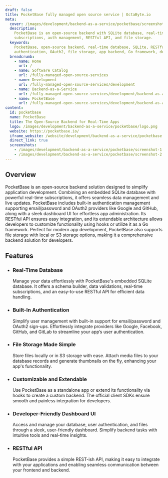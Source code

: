 ```yaml
---
draft: false
title: PocketBase fully managed open source service | OctaByte.io
meta:
  cover: /images/development/backend-as-a-service/pocketbase/screenshot-1.png
  description:
    PocketBase is an open-source backend with SQLite database, real-time
    subscriptions, auth management, RESTful API, and file storage.
  keywords:
    PocketBase, open-source backend, real-time database, SQLite, RESTful API,
    authentication, OAuth2, file storage, app backend, Go framework, developer tools
  breadcrumb:
    - name: Home
      url: /
    - name: Software Catalog
      url: /fully-managed-open-source-services
    - name: Development
      url: /fully-managed-open-source-services/development
    - name: Backend-as-a-Service
      url: /fully-managed-open-source-services/development/backend-as-a-service
    - name: PocketBase
      url: /fully-managed-open-source-services/development/backend-as-a-service/pocketbase
content:
  id: pocketbase
  name: PocketBase
  title: The Open-Source Backend for Real-Time Apps
  logo: /images/development/backend-as-a-service/pocketbase/logo.png
  website: https://pocketbase.io/
  iframe_website: /website/development/backend-as-a-service/pocketbase
  direct_link: true
  screenshots:
    - /images/development/backend-as-a-service/pocketbase/screenshot-1.png
    - /images/development/backend-as-a-service/pocketbase/screenshot-2.png
---
```


## Overview

PocketBase is an open-source backend solution designed to simplify application development. Combining an embedded SQLite database with powerful real-time subscriptions, it offers seamless data management and live updates. PocketBase includes built-in authentication management supporting email/password and OAuth2 providers like Google and GitHub, along with a sleek dashboard UI for effortless app administration. Its RESTful API ensures easy integration, and its extendable architecture allows developers to customize functionality using hooks or utilize it as a Go framework. Perfect for modern app development, PocketBase also supports file storage with local or S3 storage options, making it a comprehensive backend solution for developers.

## Features

- ### Real-Time Database

  Manage your data effortlessly with PocketBase's embedded SQLite database. It offers a schema builder, data validations, real-time subscriptions, and an easy-to-use RESTful API for efficient data handling.

- ### Built-In Authentication

  Simplify user management with built-in support for email/password and OAuth2 sign-ups. Effortlessly integrate providers like Google, Facebook, GitHub, and GitLab to streamline your app’s user authentication.

- ### File Storage Made Simple

  Store files locally or in S3 storage with ease. Attach media files to your database records and generate thumbnails on the fly, enhancing your app's functionality.

- ### Customizable and Extendable

  Use PocketBase as a standalone app or extend its functionality via hooks to create a custom backend. The official client SDKs ensure smooth and painless integration for developers.

- ### Developer-Friendly Dashboard UI

  Access and manage your database, user authentication, and files through a sleek, user-friendly dashboard. Simplify backend tasks with intuitive tools and real-time insights.

- ### RESTful API

  PocketBase provides a simple REST-ish API, making it easy to integrate with your applications and enabling seamless communication between your frontend and backend.
